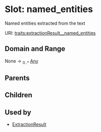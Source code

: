 
# Slot: named_entities


Named entities extracted from the text

URI: [traits:extractionResult__named_entities](http://w3id.org/ontogpt/traits/extractionResult__named_entities)


## Domain and Range

None &#8594;  <sub>0..\*</sub> [Any](Any.md)

## Parents


## Children


## Used by

 * [ExtractionResult](ExtractionResult.md)
